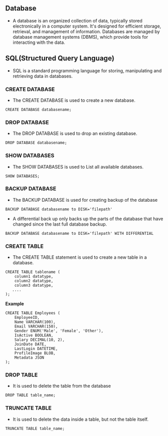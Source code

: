 ## Database
- A database is an organized collection of data, typically stored electronically in a computer system. It's designed for efficient storage, retrieval, and management of information. Databases are managed by database management systems (DBMS), which provide tools for interacting with the data.


## SQL(Structured Query Language)
- SQL is a standard programming language for storing, manipulating and retrieving data in databases.

### CREATE DATABASE
- The CREATE DATABASE is used to create a new database.
```
CREATE DATABASE databasename;
```

### DROP DATABASE
- The DROP DATABASE is used to drop an existing database.
```
DROP DATABASE databasename;
```

### SHOW DATABASES
- The SHOW DATABASES is used to List all available databases.
```
SHOW DATABASES;
```
### BACKUP DATABASE
- The BACKUP DATABASE is used for creating backup of the database
```
BACKUP DATABASE databasename to DISK='filepath'
```
- A differential back up only backs up the parts of the database that have changed since the last full database backup.
```
BACKUP DATABASE databasename to DISK='filepath' WITH DIFFERENTIAL
```

### CREATE TABLE
- The CREATE TABLE statement is used to create a new table in a database.
```
CREATE TABLE tablename (
    column1 datatype,
    column2 datatype,
    column3 datatype,
   ....
);
```
**Example**
```
CREATE TABLE Employees (
    EmployeeID,
    Name VARCHAR(100),
    Email VARCHAR(150),
    Gender ENUM('Male', 'Female', 'Other'),
    IsActive BOOLEAN,
    Salary DECIMAL(10, 2),
    JoinDate DATE,
    LastLogin DATETIME,
    ProfileImage BLOB,
    Metadata JSON
);
```

### DROP TABLE 
-  It is used to delete the table from the database
```
DROP TABLE table_name;
```

### TRUNCATE TABLE
- It is used to delete the data inside a table, but not the table itself.
```
TRUNCATE TABLE table_name;
```

